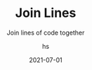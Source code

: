 ---
date: 2021-07-01
title: Join Lines
technologies: [java]
topics: [editing]
author: hs
subtitle: Join lines of code together
thumbnail: ./thumbnail.png
cardThumbnail: ./card.png
shortVideo:
  poster: ./tip.png
  url: https://youtu.be/tvt3swsbxVw
seealso:
- title: IntelliJ IDEA Help - Lines of code
  href: https://www.jetbrains.com/help/idea/working-with-source-code.html#editor_lines_code_blocks
leadin: |
  Place the caret on the line that you want to join with a lower line and press **⌃⇧J** (macOS), or **Ctrl+Shift+J** (Windows/Linux), to join lines of code.
 
---